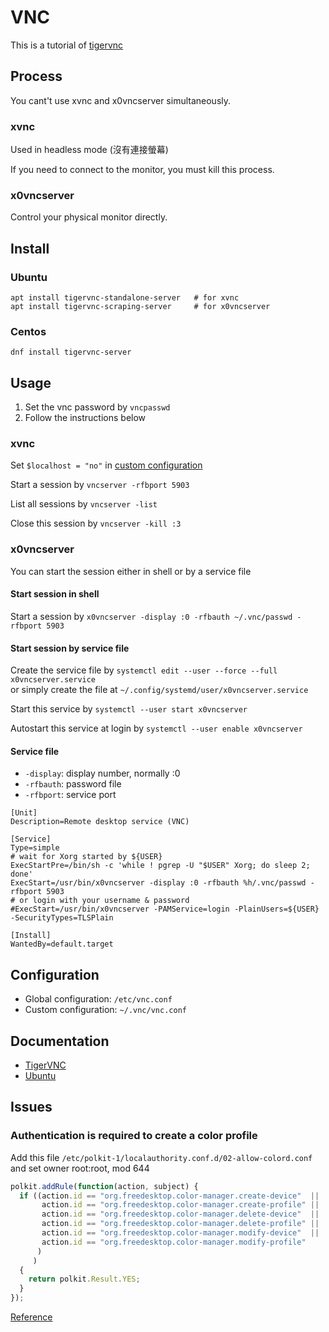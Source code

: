 # VNC

This is a tutorial of  [tigervnc](https://tigervnc.org)

## Process

You cant't use xvnc and x0vncserver simultaneously.

### xvnc
Used in headless mode (沒有連接螢幕)

If you need to connect to the monitor, you must kill this process.

### x0vncserver
Control your physical monitor directly.


## Install

### Ubuntu

    apt install tigervnc-standalone-server   # for xvnc
    apt install tigervnc-scraping-server     # for x0vncserver

### Centos

    dnf install tigervnc-server

## Usage

1. Set the vnc password by `vncpasswd`
2. Follow the instructions below

### xvnc

Set `$localhost = "no"` in [custom configuration](#configuration)

Start a session by `vncserver -rfbport 5903`

List all sessions by `vncserver -list`

Close this session by `vncserver -kill :3`


### x0vncserver

You can start the session either in shell or by a service file

#### Start session in shell

Start a session by `x0vncserver -display :0 -rfbauth ~/.vnc/passwd -rfbport 5903`

#### Start session by service file

Create the service file by `systemctl edit --user --force --full x0vncserver.service`  
or simply create the file at `~/.config/systemd/user/x0vncserver.service`

Start this service by `systemctl --user start x0vncserver`

Autostart this service at login by `systemctl --user enable x0vncserver`

#### Service file

-  `-display`: display number, normally :0
-  `-rfbauth`: password file
-  `-rfbport`: service port

```shell
[Unit]
Description=Remote desktop service (VNC)

[Service]
Type=simple
# wait for Xorg started by ${USER}
ExecStartPre=/bin/sh -c 'while ! pgrep -U "$USER" Xorg; do sleep 2; done'
ExecStart=/usr/bin/x0vncserver -display :0 -rfbauth %h/.vnc/passwd -rfbport 5903
# or login with your username & password
#ExecStart=/usr/bin/x0vncserver -PAMService=login -PlainUsers=${USER} -SecurityTypes=TLSPlain

[Install]
WantedBy=default.target

```

## Configuration

-  Global configuration: `/etc/vnc.conf`
-  Custom configuration: `~/.vnc/vnc.conf`

## Documentation

- [TigerVNC](https://wiki.archlinux.org/title/TigerVNC)
- [Ubuntu](http://manpages.ubuntu.com/manpages/focal/en/man5/vnc.conf.5x.html)

## Issues

### Authentication is required to create a color profile

Add this file `/etc/polkit-1/localauthority.conf.d/02-allow-colord.conf` and set owner root:root, mod 644

```js
polkit.addRule(function(action, subject) {
  if ((action.id == "org.freedesktop.color-manager.create-device"  ||
       action.id == "org.freedesktop.color-manager.create-profile" ||
       action.id == "org.freedesktop.color-manager.delete-device"  ||
       action.id == "org.freedesktop.color-manager.delete-profile" ||
       action.id == "org.freedesktop.color-manager.modify-device"  ||
       action.id == "org.freedesktop.color-manager.modify-profile"
      )
     )
  {
    return polkit.Result.YES;
  }
});
```

[Reference](https://askubuntu.com/questions/1033390/ubuntu-18-04-tigervnc-authentication-is-required-to-create-a-color-profile)
